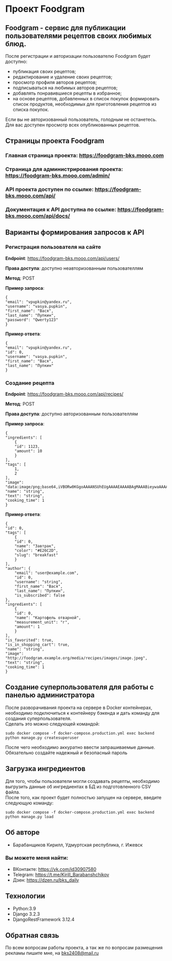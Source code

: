 # Проект Foodgram

## Foodgram - сервис для публикации пользователями рецептов своих любимых блюд.

После регистрации и авторизации пользователю Foodgram будет доступно:
- публикация своих рецептов;
- редактирование и удаление своих рецептов;
- просмотр профиля авторов рецептов;
- подписываться на любимых авторов рецептов;
- добавлять понравившиеся рецепты в избранное;
- на основе рецептов, добавленных в список покупок формировать список продуктов, необходимых для приготовления рецептов из списка покупок.

Если вы не авторизованный пользователь, голодным не останетесь. Для вас доступен просмотр всех опубликованных рецептов.

## Страницы проекта Foodgram

### Главная страница проекта: https://foodgram-bks.mooo.com
### Страница для администрирования проекта: https://foodgram-bks.mooo.com/admin/
### API проекта доступен по ссылке: https://foodgram-bks.mooo.com/api/
### Документация к API доступна по ссылке: https://foodgram-bks.mooo.com/api/docs/

## Варианты формирования запросов к API

### Регистрация пользователя на сайте

__Endpoint__: https://foodgram-bks.mooo.com/api/users/

__Права доступа__: доступно неавторизованным пользователлям

__Метод__: POST

__Пример запроса__:

    {
    "email": "vpupkin@yandex.ru",
    "username": "vasya.pupkin",
    "first_name": "Вася",
    "last_name": "Пупкин",
    "password": "Qwerty123"
    }

__Пример ответа__:

    {
    "email": "vpupkin@yandex.ru",
    "id": 0,
    "username": "vasya.pupkin",
    "first_name": "Вася",
    "last_name": "Пупкин"
    }

### Создание рецепта

__Endpoint__: https://foodgram-bks.mooo.com/api/recipes/

__Метод__: POST

__Права доступа__: доступно авторизованным пользователлям

__Пример запроса__:

    {
    "ingredients": [
        {
        "id": 1123,
        "amount": 10
        }
    ],
    "tags": [
        1,
        2
    ],
    "image": "data:image/png;base64,iVBORw0KGgoAAAANSUhEUgAAAAEAAAABAgMAAABieywaAAAACVBMVEUAAAD///9fX1/S0ecCAAAACXBIWXMAAA7EAAAOxAGVKw4bAAAACklEQVQImWNoAAAAggCByxOyYQAAAABJRU5ErkJggg==",
    "name": "string",
    "text": "string",
    "cooking_time": 1
    }

__Пример ответа__:

    {
    "id": 0,
    "tags": [
        {
        "id": 0,
        "name": "Завтрак",
        "color": "#E26C2D",
        "slug": "breakfast"
        }
    ],
    "author": {
        "email": "user@example.com",
        "id": 0,
        "username": "string",
        "first_name": "Вася",
        "last_name": "Пупкин",
        "is_subscribed": false
    },
    "ingredients": [
        {
        "id": 0,
        "name": "Картофель отварной",
        "measurement_unit": "г",
        "amount": 1
        }
    ],
    "is_favorited": true,
    "is_in_shopping_cart": true,
    "name": "string",
    "image": "http://foodgram.example.org/media/recipes/images/image.jpeg",
    "text": "string",
    "cooking_time": 1
    }

## Создание суперпользователя для работы с панелью администратора
После разворачивания проекта на сервере в Docker контейнерах, необходимо подключиться к контейнеру бэкенда 
и дать команду для создания суперпользователя.  
Сделать это можно следующей командой:

    sudo docker compose -f docker-compose.production.yml exec backend python manage.py createsuperuser

После чего необходимо аккуратно ввести запрашиваемые данные. Обязательно создайте надежный и безопасный пароль

## Загрузка ингредиентов
Для того, чтобы пользователи могли создавать рецепты, необходимо выгрузить данные об ингредиентах в БД из подготовленного CSV файла.  
После того, как проект будет полностью запущен на сервере, введите следующую команду:

    sudo docker compose -f docker-compose.production.yml exec backend python manage.py load

## Об авторе
- Барабанщиков Кирилл, Удмуртская республика, г. Ижевск

### Вы можете меня найти:
- ВКонтакте: https://vk.com/id30907580
- Telegram: https://t.me/Kirill_Barabanshchikov
- Дзен: https://dzen.ru/bks_daily

## Технологии
- Python:3.9
- Django 3.2.3
- DjangoRestFramework 3.12.4

## Обратная связь
По всем вопросам работы проекта, а так же по вопросам размещения рекламы пишите мне, на bks2408@mail.ru
